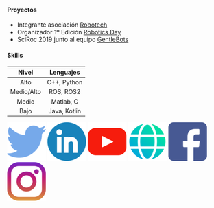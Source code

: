#### Proyectos
* Integrante asociación [Robotech](https://github.com/RoboTech-URJC)
* Organizador 1º Edición [Robotics Day](https://www.urjc.es/todas-las-noticias-de-actualidad/6686-robotics-day-un-dia-para-celebrar-el-presente-pasado-y-futuro-de-la-robotica)
* SciRoc 2019 junto al equipo [GentleBots](https://gsyc.urjc.es/~dvargas/gentlebots/)

#### Skills
 **Nivel** | **Lenguajes** 
:--------:|:--------:
Alto | C++, Python
Medio/Alto | ROS, ROS2
Medio | Matlab, C
Bajo | Java, Kotlin

[![Watch the video](https://github.com/Juancams/RandomThings/blob/main/media/rrss/twitter.png)](https://twitter.com/Juancams98)
[![Watch the video](https://github.com/Juancams/RandomThings/blob/main/media/rrss/linkdn.png)](https://www.linkedin.com/in/juancams/)
[![Watch the video](https://github.com/Juancams/RandomThings/blob/main/media/rrss/youtube.png)](https://www.youtube.com/channel/UCHaEDC482IjA6KO6RxA7qhg/featured)
[![Watch the video](https://github.com/Juancams/RandomThings/blob/main/media/rrss/web.png)](https://juancams.github.io)
[![Watch the video](https://github.com/Juancams/RandomThings/blob/main/media/rrss/facebook.png)](https://www.linkedin.com/in/juancams/)
[![Watch the video](https://github.com/Juancams/RandomThings/blob/main/media/rrss/instagram.png)](https://www.instagram.com/Juancams98/)

